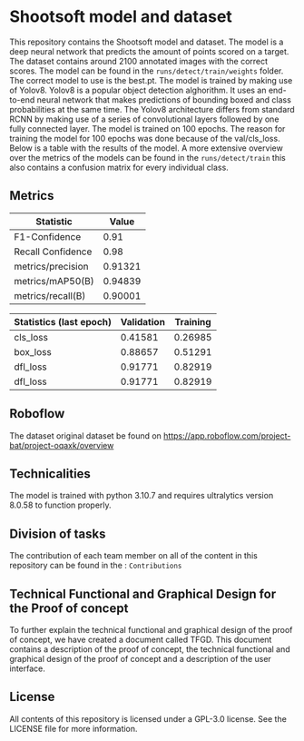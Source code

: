 # Shootsoft model and dataset

This repository contains the Shootsoft model and dataset. The model is a deep neural network that predicts the amount of points scored on a target. The dataset contains around 2100 annotated images with the correct scores. The model can be found in the `runs/detect/train/weights` folder. The correct model to use is the best.pt. The model is trained by making use of Yolov8. Yolov8 is a popular object detection alghorithm. It uses an end-to-end neural network that makes predictions of bounding boxed and class probabilities at the same time. The Yolov8 architecture differs from standard RCNN by making use of a series of convolutional layers followed by one fully connected layer. The model is trained on 100 epochs. The reason for training the model for 100 epochs was done because of the val/cls_loss. Below is a table with the results of the model. A more extensive overview over the metrics of the models can be found in the `runs/detect/train` this also contains a confusion matrix for every individual class.

## Metrics

Statistic                   | Value
----------------------------| -------------
F1-Confidence               | 0.91
Recall Confidence           | 0.98
metrics/precision           | 0.91321
metrics/mAP50(B)            | 0.94839
metrics/recall(B)           | 0.90001

Statistics (last epoch) | Validation | Training
------------------------| ---------- | ---------
cls_loss                | 0.41581    | 0.26985
box_loss                | 0.88657    | 0.51291
dfl_loss                | 0.91771    | 0.82919
dfl_loss                | 0.91771    | 0.82919


## Roboflow

The dataset original dataset be found on https://app.roboflow.com/project-bat/project-oqaxk/overview

## Technicalities

The model is trained with python 3.10.7 and requires ultralytics version 8.0.58 to function properly.

## Division of tasks

The contribution of each team member on all of the content in this repository can be found in the : `Contributions`

## Technical Functional and Graphical Design for the Proof of concept

To further explain the technical functional and graphical design of the proof of concept, we have created a document called TFGD. This document contains a description of the proof of concept, the technical functional and graphical design of the proof of concept and a description of the user interface.

## License

All contents of this repository is licensed under a GPL-3.0 license. See the LICENSE file for more information.
